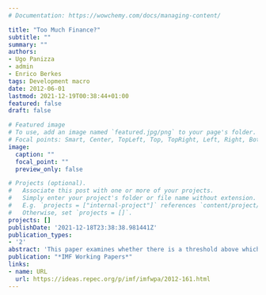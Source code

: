 ```yaml
---
# Documentation: https://wowchemy.com/docs/managing-content/

title: "Too Much Finance?"
subtitle: ""
summary: ""
authors: 
- Ugo Panizza
- admin
- Enrico Berkes
tags: Development macro
date: 2012-06-01
lastmod: 2021-12-19T00:38:44+01:00
featured: false
draft: false

# Featured image
# To use, add an image named `featured.jpg/png` to your page's folder.
# Focal points: Smart, Center, TopLeft, Top, TopRight, Left, Right, BottomLeft, Bottom, BottomRight.
image:
  caption: ""
  focal_point: ""
  preview_only: false

# Projects (optional).
#   Associate this post with one or more of your projects.
#   Simply enter your project's folder or file name without extension.
#   E.g. `projects = ["internal-project"]` references `content/project/deep-learning/index.md`.
#   Otherwise, set `projects = []`.
projects: []
publishDate: '2021-12-18T23:38:38.981441Z'
publication_types:
- '2'
abstract: 'This paper examines whether there is a threshold above which financial development no longer has a positive effect on economic growth. We use different empirical approaches to show that there can indeed be too much finance. In particular, our results suggest that finance starts having a negative effect on output growth when credit to the private sector reaches 100% of GDP. We show that our results are consistent with the vanishing effect; of financial development and that they are not driven by output volatility, banking crises, low institutional quality, or by differences in bank regulation and supervision.'
publication: "*IMF Working Papers*"
links:
- name: URL
  url: https://ideas.repec.org/p/imf/imfwpa/2012-161.html
---
```


